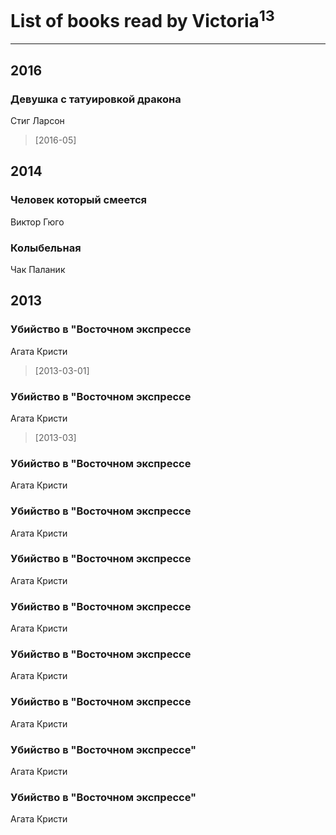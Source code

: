 # List of books read by Victoria<sup>13</sup>
---

## 2016

### Девушка с татуировкой дракона
Стиг Ларсон
> [2016-05] 



## 2014

### Человек который смеется
Виктор Гюго


### Колыбельная
Чак Паланик



## 2013

### Убийство в "Восточном экспрессе
Агата Кристи
> [2013-03-01] 


### Убийство в "Восточном экспрессе
Агата Кристи
> [2013-03] 


### Убийство в "Восточном экспрессе
Агата Кристи


### Убийство в "Восточном экспрессе
Агата Кристи


### Убийство в "Восточном экспрессе
Агата Кристи


### Убийство в "Восточном экспрессе
Агата Кристи


### Убийство в "Восточном экспрессе
Агата Кристи


### Убийство в "Восточном экспрессе
Агата Кристи


### Убийство в "Восточном экспрессе"
Агата Кристи


### Убийство в "Восточном экспрессе"
Агата Кристи



